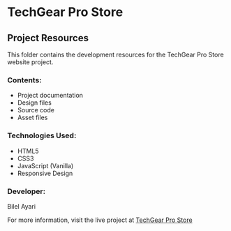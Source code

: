 # TechGear Pro Store

## Project Resources

This folder contains the development resources for the TechGear Pro Store website project.

### Contents:
- Project documentation
- Design files
- Source code
- Asset files

### Technologies Used:
- HTML5
- CSS3
- JavaScript (Vanilla)
- Responsive Design

### Developer:
Bilel Ayari

For more information, visit the live project at [TechGear Pro Store](/projects/techgear-pro)